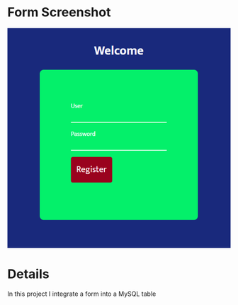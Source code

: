 # Form Screenshot

![Screenshot](img.PNG)

# Details

In this project I integrate a form into a MySQL table
